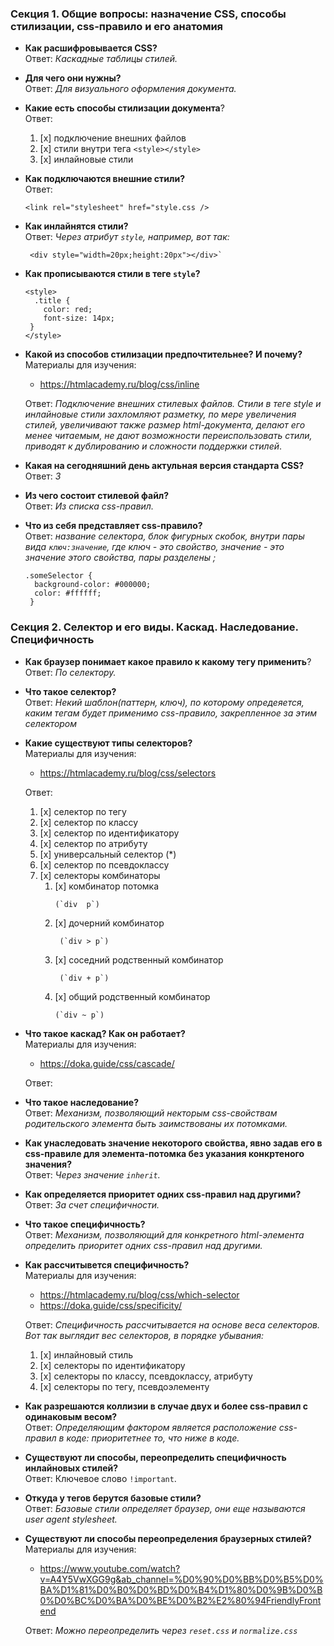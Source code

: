 ### Секция 1. Общие вопросы: назначение CSS, способы стилизации, css-правило и его анатомия

- **Как расшифровывается CSS?**  
  Ответ: *Каскадные таблицы стилей.*  


- **Для чего они нужны?**  
  Ответ: *Для визуального оформления документа.*  


- **Какие есть способы стилизации документа**?  
 Ответ:
  1. [x] подключение внешних файлов
  2. [x] стили внутри тега `<style></style>`
  3. [x] инлайновые стили  
  
    
- **Как подключаются внешние стили?**  
  Ответ: 
  ```
  <link rel="stylesheet" href="style.css />
  ```


- **Как инлайнятся стили?**  
  Ответ: _Через атрибут `style`, например, вот так:_ 
  ```
   <div style="width=20px;height:20px"></div>`
  ```


- **Как прописываются стили в теге `style`?**  
  ```
  <style>
    .title {
      color: red;
      font-size: 14px;
   }
  </style>
  ```


- **Какой из способов стилизации предпочтительнее? И почему?**  
  Материалы для изучения:
  - https://htmlacademy.ru/blog/css/inline  
  
  Ответ: _Подключение внешних стилевых файлов. Стили в теге style и инлайновые стили захломляют разметку, по мере увеличения стилей, увеличивают также размер html-документа, делают его менее читаемым, не дают возможности переиспользовать стили, приводят к дублированию и сложности поддержки стилей_.


- **Какая на сегодняшний день актульная версия стандарта CSS?**  
  Ответ: _3_      


- **Из чего состоит стилевой файл?**  
  Ответ: *Из списка css-правил.*


- **Что из себя представляет css-правило?**  
  Ответ: _название селектора, блок фигурных скобок, внутри пары вида `ключ:значение`, где ключ - это свойство, значение - это значение этого свойства, пары разделены ;_
  ```
  .someSelector {
    background-color: #000000;
    color: #ffffff;
   }
  ```

### Секция 2. Селектор и его виды. Каскад. Наследование. Специфичность

- **Как браузер понимает какое правило к какому тегу применить**?  
  Ответ: *По селектору.*


- **Что такое селектор?**  
  Ответ: *Некий шаблон(паттерн, ключ), по которому опредеяется, каким тегам будет применимо css-правило, закрепленное за этим селектором*


- **Какие существуют типы селекторов?**  
  Материалы для изучения:
  - https://htmlacademy.ru/blog/css/selectors
  
  Ответ:
  1. [x] селектор по тегу
  2. [x] селектор по классу
  3. [x] селектор по идентификатору
  4. [x] селектор по атрибуту
  5. [x] универсальный селектор (*)
  6. [x] селектор по псевдоклассу
  7. [x] селекторы комбинаторы
     1. [x] комбинатор потомка 
         ```
         (`div  p`)
        ```
     2. [x] дочерний комбинатор 
        ```
         (`div > p`)
        ```
     3. [x] соседний родственный комбинатор 
        ```
         (`div + p`)
        ```
     4. [x] общий родственный комбинатор 
        ```
        (`div ~ p`)
        ```  

- **Что такое каскад? Как он работает?**   
  Материалы для изучения:
  - https://doka.guide/css/cascade/  

  Ответ:  


- **Что такое наследование?**  
  Ответ: _Механизм, позволяющий некторым css-свойствам родительского элемента быть заимствованы их потомками._   


- **Как унаследовать значение некоторого свойства, явно задав его в css-правиле для элемента-потомка без указания конкртеного значения?**  
  Ответ: _Через значение `inherit`._


- **Как определяется приоритет одних css-правил над другими?**  
  Ответ: _За счет специфичности._


- **Что такое специфичность?**  
  Ответ: _Механизм, позволяющий для конкретного html-элемента определить приоритет одних css-правил над другими._  


- **Как рассчитывется специфичность?**  
  Материалы для изучения:
  - https://htmlacademy.ru/blog/css/which-selector  
  - https://doka.guide/css/specificity/ 
  
  Ответ: _Специфичность рассчитывается на основе веса селекторов. Вот так выглядит вес селекторов, в порядке убывания:_
    1. [x] инлайновый стиль
    2. [x] селекторы по идентификатору
    3. [x] селекторы по классу, псевдоклассу, атрибуту
    4. [x] селекторы по тегу, псевдоэлементу  


- **Как разрешаются коллизии в случае двух и более css-правил с одинаковым весом?**  
   Ответ: _Определяющим фактором является расположение css-правил в коде: приоритетнее то, что ниже в коде._  


- **Существуют ли способы, переопределить специфичность инлайновых стилей?**  
  Ответ: Ключевое слово `!important`.


- **Откуда у тегов берутся базовые стили?**  
  Ответ: _Базовые стили определяет браузер, они еще называются user agent stylesheet._  

- **Существуют ли способы переопределения браузерных стилей?** 
  Материалы для изучения:
   - https://www.youtube.com/watch?v=A4Y5VwXGG9g&ab_channel=%D0%90%D0%BB%D0%B5%D0%BA%D1%81%D0%B0%D0%BD%D0%B4%D1%80%D0%9B%D0%B0%D0%BC%D0%BA%D0%BE%D0%B2%E2%80%94FriendlyFrontend  

  Ответ: _Можно переопределить через `reset.css` и `normalize.css`_
  

  
